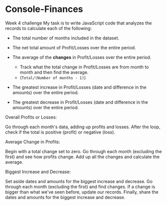 # Console-Finances

Week 4 challenge
My task is to write JavaScript code that analyzes the records to calculate each of the following:

* The total number of months included in the dataset.

* The net total amount of Profit/Losses over the entire period.

* The average of the **changes** in Profit/Losses over the entire period.
  * Track what the total change in Profit/Losses are from month to month and then find the average.
  * (`Total/(Number of months - 1)`)

* The greatest increase in Profit/Losses (date and difference in the amounts) over the entire period.

* The greatest decrease in Profit/Losses (date and difference in the amounts) over the entire period.

Overall Profits or Losses:

Go through each month's data, adding up profits and losses.
After the loop, check if the total is positive (profit) or negative (loss).

Average Change in Profits:

Begin with a total change set to zero.
Go through each month (excluding the first) and see how profits change.
Add up all the changes and calculate the average.

Biggest Increase and Decrease:

Set aside dates and amounts for the biggest increase and decrease.
Go through each month (excluding the first) and find changes.
If a change is bigger than what we've seen before, update our records.
Finally, share the dates and amounts for the biggest increase and decrease.
